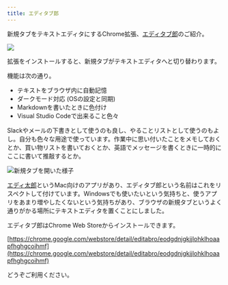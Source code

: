 ```yaml
---
title: エディタブ郎
---
```

新規タブをテキストエディタにするChrome拡張、[エディタブ郎](https://chrome.google.com/webstore/detail/editabro/eodgdnjgkjjlohklhoaapfhghgcoihmf)のご紹介。

![](https://lh3.googleusercontent.com/docs/ADP-6oEpssQs3R7hisi3S_kB3Wy1Py8RCsk-QEeTxFf63BmZEjJjqlaya4HxGoGjAa25dUz8q0DPXkiiFLHkfkcq48f1ZRoDzURsXInepkXBjX4AfbphhAlS7luMmMZlX83ImgLhSXAvIxWyNQJ4sSwgeVhi7LHNBwBFqic8gkClBZdWng6M1Bbju-vKseXUe_-0ytUZNYhmE9ZwhvxWiGiy1EpWSWlU5AX5fWiD3lZlFQEl-rWd9ZX1Rb3CjSGE8FSMLJqfp53cD3r_w-GXr-0JztHYAaPSvg_w2h6um3Dcj_AQGPUDl2c_3_pFTcCBhLukYwyn4U2QAAE6AFuSJ98dfhgDgcQETWnTIFl_maCtRBaULY8oWnke3AmbWsAmAMHPwU9ickOnepFUz3rC24Q02dDC6dQbfNv1LWLJGdUWhq7azXtNKD-PNITdVoIHY_ZnLWURISA9JPiTj5UDDRppxtE_oidmZmmD7p_O0uuOPsE-VHT0DvoBSuupU1iO4B9C2J36f04_oD9J2R-HabYDvKYl7Y6gbIGsz7Fep2lnC22eg-WNFZ_n2-MTpAsx0GoKogLVYJe9_GLWIJCQZC8wr5LqX0ZuKJaxz-K1fd7AHPZ_was_Jsl1pBvD9xzXOayOHilK209Z54EdhS1UpIO-pYfMOdNA4wHR2E6gu0asMFbFz00LyGhgQpy6YY8z5j3tQRB1RJg5_4c1y79uiSHfyJBIc9eCaqN2CIJGbUrSJK2xZUEninJ7U1oH8v7RHClcO2ypVRtMycbhVBNcf5f4H3sG11s3QUQ4bkLMkCVO6elbQRQ72J-imyJULDXTho75I6aXfMX2hnWQckb6mVudNEkgyyoh2_7qJ6DPPNNDejf70hgCeDYNygnHsHXyugnv2bzbQubejeogRAZGB-UkJIsYrvjsRBKXLv9TPBWWInGj-RZnJ3dURxU2419C8i9UIg252YLIShnFKYn954mNIOgLt59_DTjp6TxFJ-duI7hel1AdCJMCxt1-oA3VMtrGilu5pcd6bE06yqV3gH7xnqR3cmVVKjrfpcP4nadsUU3LvJyDNW7or1ss_1Q9ahv74ogO9Khmfra0tfz7RnlVb0tZtOnTJOQl9sfqqPXy0DAhaUkksOFjdNjiW1q4z7_dsrnEaVi9r017m4rpP8vT0iGq0Gkbe7bmRLcpnIDEyhzMIwfqND8c-fZLMd7aD9bMCxzHHYM8frwXvKykykavXJ0LM3j3kzi1Z1nQ5-PcFj5xdfJjfA)

拡張をインストールすると、新規タブがテキストエディタへと切り替わります。

機能は次の通り。

*   テキストをブラウザ内に自動記憶
*   ダークモード対応 (OSの設定と同期)
*   Markdownを書いたときに色付け
*   Visual Studio Codeで出来ること色々

Slackやメールの下書きとして使うのも良し、やることリストとして使うのもよし。自分も色々な用途で使っています。作業中に思い付いたことをメモしておくとか、買い物リストを書いておくとか、英語でメッセージを書くときに一時的にここに書いて推敲するとか。

![](https://lh3.googleusercontent.com/docs/ADP-6oEk-GyaH-j2PgHpPLcZhzT-EYcMGEbItPcf8N8CVwY15EcGkxg-W4MwBZiOo2wsy0CcxDdbKfjVLpoE6COcaBV9C-BB8qLxCZNpgxjPtteJcqr877LF8l8NXq82ls_3yhm0JID999Zvc32do4VSeHfDO-JakqwUb3aRhNZGSTeIDFUYmHrDVpqJr_7F82aPv5yqFb-y4d12y9VI4vPLK8Abpv0Pr2xCGqNowWd9zmv3WHy__mfM8GKGCndIamro0XnaLK-KDQLBRAd5ySCIaZ_I608cWq_Y5PaY4oeIRkdI4llQr_ky2i1dDM2FkCXjWmqwdKx1fNpPT0m9Olk6LzWykZHXsGOduZC4-zvbIlFjktKle7pvs0tGu9ScQ-I8K3Xqb-3yEaQXqZk5OJb6Q_wLEKNsMpFL6f5K6vAp-u-wSUqLdgMDZ4S_sGtCG1h0Yl3tR3G5iRqlaYbFNHnrCSF3X97cr3z73BuDhKXXXLAqAGAcKVGYB5rproORJe9BKmfulrnEycF-Cjc2ostAklEFgtRO0d2kb_Hf8NUNZlNv6jbiKuZm5ow1EA8q6IUG7ngT_Avh8rB2SWkVmj6DWpmCEZ9m1mNl9eHPcGlE5IT0g0snALgpywbbwcvF6nje03JxHM1xZkwPSlkWEpKHQCfSU67kYn-PgU1JBaHdrrq_j-T3GgUBTwT6vlpkujaFNsdrmPnhThR3F5OyE5Wb4td7JupxrbEyom4XfkDE8THjD9CPfJfmGyZEg783IxuwbMPadYsatm6B5i1KnbUeHLXp9ZLc6n9FWO0KIhWDzP9aMugUhwlIVTkcf5wRM6qda4XnaBJXcNy6Fzn7nXfwR6XLJ_lwZZ7ZxDLMK17RT4MTVeM4YrU8TjlsWVAhIKw85O4Oe8K3IrnOKr9JO3z6jccl10YlHbuWPt5VOdqdy0lc6_Mnr81WBJbLW8rrtWYXVgRKLoF7iBDMw5cBrP-lrkK6EERrpJLGlt_a7LrKA07AIS5ARyA3MEZy6Az7G9ASoWhkgRelFmDO3dLpwYTBdTeUiXT5ALPrUWsJUU-stbLT7KWj0KV1MCH-ZPYfPGxV1ObjWQdW4GZXv9-X_HAIBjTYQh3tHZ6iu-8kDb2Nqw2_6Vhu6s9tj55Y9QEPXDttQZPri57j344CeNqsHze4urlne6NfiKQloWsSB3nSMJyVHSFlamiUzrdq-wP76u-iWZwSTaAvfzUwpGXkoZe_hK5eysk7TtmKED5A-ihKYy8DsBPVow "新規タブを開いた様子")

[エディ太郎](https://editaro.com/)というMac向けのアプリがあり、エディタブ郎という名前はこれをリスペクトして付けています。Windowsでも使いたいという気持ちと、使うアプリをあまり増やしたくないという気持ちがあり、ブラウザの新規タブというよく通りがかる場所にテキストエディタを置くことにしました。

エディタブ郎はChrome Web Storeからインストールできます。

[https://chrome.google.com/webstore/detail/editabro/eodgdnjgkjjlohklhoaapfhghgcoihmf](https://chrome.google.com/webstore/detail/editabro/eodgdnjgkjjlohklhoaapfhghgcoihmf)

どうぞご利用ください。
